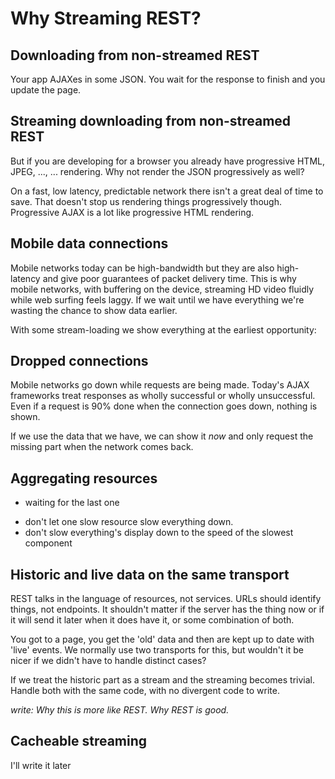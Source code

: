 # Why Streaming REST?

## Downloading from non-streamed REST

Your app AJAXes in some JSON. You wait for the response to finish and you update the
page.

<figure data-demo="fast-ajax-discrete"></figure>

## Streaming downloading from non-streamed REST

But if you are developing for a browser you already have progressive HTML, JPEG,
..., ... rendering. Why not render the JSON progressively as well?

On a fast, low latency, predictable network there isn't a great deal of time to save.
That doesn't stop us rendering things progressively though. Progressive AJAX is a lot
like progressive HTML rendering.

<figure data-demo="fast-ajax-progressive"></figure>

## Mobile data connections

Mobile networks today can be high-bandwidth but they are also high-latency and
give poor guarantees of packet delivery time. This is why mobile networks, with buffering
on the device, streaming HD video fluidly while web surfing feels laggy. If we wait until
we have everything we're wasting the chance to show data earlier.

<figure data-demo="mobile-discrete"></figure>

With some stream-loading we show everything at the earliest opportunity:

<figure data-demo="mobile-progressive"></figure>

## Dropped connections

Mobile networks go down while requests are being made. Today's AJAX frameworks treat
responses as wholly successful or wholly unsuccessful. Even if a request is 90% done
when the connection goes down, nothing is shown.

<figure data-demo="mobile-fail-discrete"></figure>

If we use the data that we have, we can show it *now* and only request the missing
part when the network comes back.

<figure data-demo="mobile-fail-progressive"></figure>

## Aggregating resources

- waiting for the last one

<figure data-demo="aggregated-discrete"></figure>

- don't let one slow resource slow everything down.
- don't slow everything's display down to the speed of the slowest component

<figure data-demo="aggregated-progressive"></figure>

## Historic and live data on the same transport

REST talks in the language of resources, not services. URLs should identify
things, not endpoints. It shouldn't matter if the server has the thing now
or if it will send it later when it does have it, or some combination of
both.

You got to a page, you get the 'old' data and then are kept up
to date with 'live' events.
We normally use two transports for this, but wouldn't it be
nicer if we didn't have to handle distinct cases?

<figure data-demo="historic-and-live"></figure>

If we treat the historic part as a stream and the streaming
becomes trivial. Handle both with the same code, with no
divergent code to write.

*write: Why this is more like REST. Why REST is good.*

## Cacheable streaming

I'll write it later

<figure data-demo="slow-ajax-discrete"></figure>